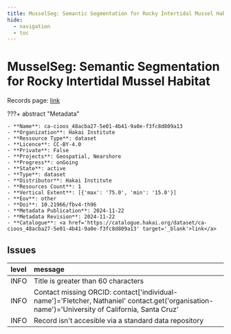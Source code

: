 ```yaml
---
title: MusselSeg: Semantic Segmentation for Rocky Intertidal Mussel Habitat
hide:
  - navigation
  - toc
---
```


# MusselSeg: Semantic Segmentation for Rocky Intertidal Mussel Habitat

Records page: <a href='https://catalogue.hakai.org/dataset/ca-cioos_48acba27-5e01-4b41-9a0e-f3fc8d809a13' target='_blank'>link</a>

???+ abstract "Metadata"

    - **Name**: ca-cioos_48acba27-5e01-4b41-9a0e-f3fc8d809a13 
    - **Organization**: Hakai Institute 
    - **Ressource Type**: dataset 
    - **Licence**: CC-BY-4.0 
    - **Private**: False 
    - **Projects**: Geospatial, Nearshore 
    - **Progress**: onGoing 
    - **State**: active 
    - **Type**: dataset 
    - **Distributor**: Hakai Institute 
    - **Resources Count**: 1 
    - **Vertical Extent**: [{'max': '75.0', 'min': '15.0'}] 
    - **Eov**: other 
    - **Doi**: 10.21966/fbv4-th96 
    - **Metadata Publication**: 2024-11-22 
    - **Metadata Revision**: 2024-11-22 
    - **Catalogue**: <a href='https://catalogue.hakai.org/dataset/ca-cioos_48acba27-5e01-4b41-9a0e-f3fc8d809a13' target='_blank'>link</a> 

<div id='map'></div>




## Issues
| level   | message                                                                                                                                         |
|:--------|:------------------------------------------------------------------------------------------------------------------------------------------------|
| INFO    | Title is greater than 60 characters                                                                                                             |
| INFO    | Contact missing ORCID: contact['individual-name']='Fletcher, Nathaniel' contact.get('organisation-name')='University of California, Santa Cruz' |
| INFO    | Record isn't accesible via a standard data repository                                                                                           |


<script>
   document.addEventListener("DOMContentLoaded", function() {
    var map = L.map('map').setView([51.505, -125.09], 5);
    L.tileLayer('https://tile.openstreetmap.org/{z}/{x}/{y}.png', {
        maxZoom: 19,
        attribution: '&copy; <a href="http://www.openstreetmap.org/copyright">OpenStreetMap</a>'
    }).addTo(map);
    var geojsonFeature = {
        "type": "Feature",
        "properties": {
            "name" : "MusselSeg: Semantic Segmentation for Rocky Intertidal Mussel Habitat"
        },
        "geometry": {'type': 'Polygon', 'coordinates': [[[-130.1, 51.59], [-120.4, 31.75], [-118.4, 33.38], [-124.3, 44.43], [-122.0, 49.35], [-126.2, 51.59], [-130.1, 51.59]]]}
    }
    L.geoJSON(geojsonFeature).addTo(map);
   })
</script>
